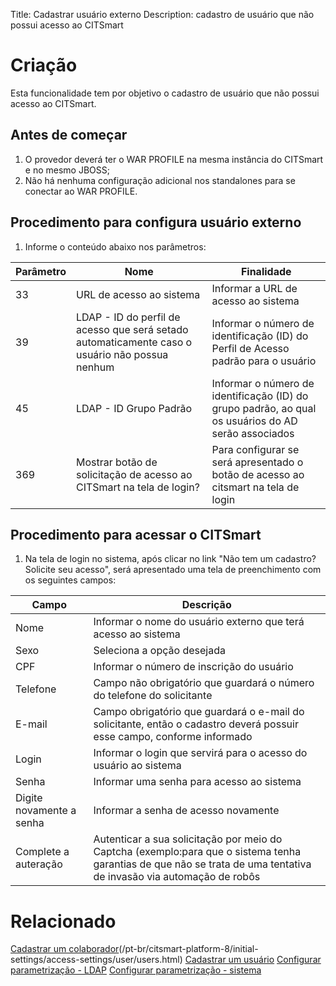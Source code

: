 Title: Cadastrar usuário externo
Description: cadastro de usuário que não possui acesso ao CITSmart

# Criação

Esta funcionalidade tem por objetivo o cadastro de usuário que não possui acesso ao CITSmart.

## Antes de começar

1. O provedor deverá ter o WAR PROFILE na mesma instância do CITSmart e no mesmo JBOSS;
2. Não há nenhuma configuração adicional nos standalones para se conectar ao WAR PROFILE.

## Procedimento para configura usuário externo

1. Informe o conteúdo abaixo nos parâmetros:

|Parâmetro|Nome| Finalidade|
|----------|------|-----------|
|33|URL de acesso ao sistema|Informar a URL de acesso ao sistema|
|39|LDAP - ID do perfil de acesso que será setado automaticamente caso o usuário não possua nenhum|Informar o número de identificação (ID) do Perfil de Acesso padrão para o usuário|
|45|LDAP - ID Grupo Padrão|Informar o número de identificação (ID) do grupo padrão, ao qual os usuários do AD serão associados|
|369|Mostrar botão de solicitação de acesso ao CITSmart na tela de login?|Para configurar se será apresentado o botão de acesso ao citsmart na tela de login|

## Procedimento para acessar o CITSmart

1. Na tela de login no sistema, após clicar no link "Não tem um cadastro? Solicite seu acesso", será apresentado uma tela de preenchimento com os seguintes campos:

|Campo|Descrição|
|-----|---------|
|Nome|Informar o nome do usuário externo que terá acesso ao sistema|
|Sexo|Seleciona a opção desejada|
|CPF|Informar o número de inscrição do usuário|
|Telefone|Campo não obrigatório que guardará o número do telefone do solicitante|
|E-mail|Campo obrigatório que guardará o e-mail do solicitante, então o cadastro deverá possuir esse campo, conforme informado|
|Login|Informar o login que servirá para o acesso do usuário ao sistema|
|Senha|Informar uma senha para acesso ao sistema|
|Digite novamente a senha|Informar a senha de acesso novamente|
|Complete a auteração|Autenticar a sua solicitação por meio do Captcha (exemplo:para que o sistema tenha garantias de que não se trata de uma tentativa de invasão via automação de robôs|

# Relacionado

[Cadastrar um colaborador](/pt-br/citsmart-platform-8/initial-settings/access-settings/user/register-employee.html)(/pt-br/citsmart-platform-8/initial-settings/access-settings/user/users.html)
[Cadastrar um usuário](/pt-br/citsmart-platform-8/initial-settings/access-settings/user/users.html)
[Configurar parametrização - LDAP](/pt-br/citsmart-platform-8/platform-administration/parameters-list/configure-parametrization-ldap.html)
[Configurar parametrização - sistema](/pt-br/citsmart-platform-8/platform-administration/parameters-list/configure-parametrization-system.html)
